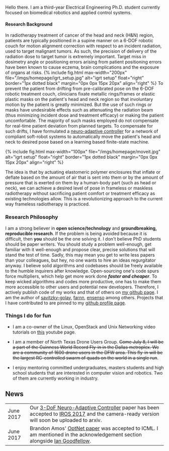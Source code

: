 
Hello there. I am a third-year Electrical Engineering Ph.D. student currently focused on biomedical robotics and applied control systems.

#### Research Background

In radiotherapy treatment of cancer of the head and neck (H&N) region, patients are typically positioned in a supine manner on a 6-DOF robotic couch for motion alignment correction with respect to an incident radiation, used to target malignant tumors. As such, the precision of delivery of the radiation dose to target tumor is extremely important. Target miss in dosimetry angle or positioning errors arising from patient positioning errors have been known to cause eczema, brain complications and the exposure of organs at risks.
{% include fig.html
max-width="200px" file="/imgs/homepage/igrt_setup.jpg" alt="igrt setup"
float="right"  border="1px dotted black"  margin="0px 0px 15px 20px" align="right"
 %}
To prevent the patient from drifting from pre-calibrated pose on the 6-DOF robotic treatment couch, clinicians fixate metallic rings/frames or elastic plastic masks on the patient's head and neck region so that involuntary motion by the patient is greatly minimized. But the use of such rings or masks have undesirable effects such as attenuating the radiation beam (thus minimizing incident dose and treatment efficacy) or making the patient uncomfortable.
The majority of such masks employed do not compensate for real-time patient deviation from planned targets. To compensate for such drifts, I have formulated a [neuro-adaptive controller][iros-paper] for a network of compliant soft-robot systems to automatically move the patient's head and neck to desired pose based on a learning based finite-state machine.

{% include fig.html
max-width="100px" file="/imgs/homepage/moveit.jpg" alt="igrt setup"
float="right"  border="1px dotted black"  margin="0px 0px 15px 20px" align="right"
 %}

The idea is that by actuating elastomeric polymer enclosures that inflate or deflate based on the amount of air that is sent into them or by the amount of pressure that is exerted on them by a human-body part (such as head or neck), we can achieve a desired level of pose in frameless or maskless radiotherapy without sacrificing patient comfort or treatment efficacy as existing technologies allow. This is a revolutionizing approach to the current way frameless radiotherapy is practiced.

<!-- My solution is the only one so far that achieves desired actuation in closed-loop control and in real time without sacrificing time, treatment efficiency or patient comfort -- all based on a data-driven modeling approach and a mathematically proven stable neural-network based controller to compensate for the dynamics of the system. -->

### Research Philosophy

I am a strong believer in **open science/technology** and **groundbreaking, reproducible research**. If the problem is being avoided because it is difficult, then **you** should be the one solving it. I don't believe PhD students should be paper writers. You should study a problem well-enough, get familiar with it well-enough and propose clear, precise solutions that will stand the test of time. Sadly, this may mean you get to write less papers than your colleagues, but hey, no one wants to hire an ideas regurgitator anyway. I believe solid algorithms and codebases should be freely available to the humble inquirers after knowledge. Open-sourcing one's code spurs force multipliers, which help get more work done _**faster and cheaper**_. To keep wicked algorithms and codes more productive, one has to make them more accessible to other users and potential new developers. Therefore, I actively publish code of my works and that of others on [my github page](https://github.com/lakehanne). I am the author of [savitzky-golay](https://github.com/lakehanne/Savitzky-Golay/), [farnn](https://github.com/lakehanne/farnn), [ensenso](https://github.com/lakehanne/ensenso) among others. Projects that I have contributed to are pinned to my [github profile page](https://github.com/lakehanne.git).


### Things I do for fun

+ I am a co-owner of the Linux, OpenStack and Unix Networking video tutorials on [this](https://www.youtube.com/channel/UC-0PMn0rKV_ZOHF-qX6N3fQ/videos) youtube page.

+ I am a member of North Texas Drone Users Group. ~~Come July 8, I will be a part of the Guinness World Record Fly-in in the Dallas metroplex. We are a community of 1600 drone users in the DFW area. This fly-in will be the largest RC-controlled swarm  of quads on the world in a single run~~. 

+ I enjoy mentoring committed undergraduates, masters students and high school students that are interested in computer vision and robotics. Two of them are currently working in industry. 

<!-- + I enjoy cycling with my little man in the shortly-before-dusk hours around my neighborhood. -->

## <i class="fa fa-chevron-right"></i> News
<table class="table table-hover">
<tr>
  <td class='col-md-3'>June 2017</td>
  <td>Our <a href="https://arxiv.org/abs/1703.03821">3-DoF Neuro-Adaptive Controller</a> paper has been accepted to <a href="http://iros2017.org">IROS 2017</a> and the camera-ready version will soon be uploaded to arxiv.</td>
</tr>
<tr>
  <td class='col-md-3'>June 2017</td>
  <td>Brandon Amos' <a href="https://arxiv.org/pdf/1703.00443.pdf">OptNet paper</a> was accepted to ICML. I am mentioned in the acknowledgement section alongside <a href="https://en.wikipedia.org/wiki/Ian_Goodfellow">Ian Goodfellow</a>.</td>
</tr>
</table>

[iros-paper]: https://arxiv.org/abs/1703.03821
